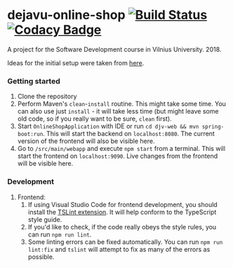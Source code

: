 # dejavu-online-shop [![Build Status](https://travis-ci.com/gerdasml/dejavu-online-shop.svg?token=tbwmaymHECVL58qYgxDP&branch=master)](https://travis-ci.com/gerdasml/dejavu-online-shop) [![Codacy Badge](https://api.codacy.com/project/badge/Grade/4bb5f393571f4f66bb3f9f1dbc87ff75)](https://www.codacy.com?utm_source=github.com&amp;utm_medium=referral&amp;utm_content=gerdasml/dejavu-online-shop&amp;utm_campaign=Badge_Grade)

A project for the Software Development course in Vilnius University. 2018.

Ideas for the initial setup were taken from [here](https://github.com/dlizarra/spring-boot-react-webpack-starter).

### Getting started
1. Clone the repository
1. Perform Maven's `clean`-`install` routine. This might take some time. You can also use just `install` - it will take less time (but might leave some old code, so if you really want to be sure, `clean` first).
1. Start `OnlineShopApplication` with IDE or run `cd djv-web && mvn spring-boot:run`. This will start the backend on `localhost:8080`. The current version of the frontend will also be visible here.
1. Go to `/src/main/webapp` and execute `npm start` from a terminal. This will start the frontend on `localhost:9090`. Live changes from the frontend will be visible here.

### Development
1. Frontend:
    1. If using Visual Studio Code for frontend development, you should install the [TSLint extension](https://marketplace.visualstudio.com/items?itemName=eg2.tslint). It will help conform to the TypeScript style guide.
    2. If you'd like to check, if the code really obeys the style rules, you can run `npm run lint`.
    3. Some linting errors can be fixed automatically. You can run `npm run lint:fix` and `tslint` will attempt to fix as many of the errors as possible.
